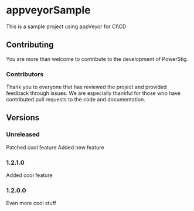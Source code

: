 # appveyorSample

This is a sample project using appVeyor for CI\CD

## Contributing

You are more than welcome to contribute to the development of PowerStig.

### Contributors

Thank you to everyone that has reviewed the project and provided feedback through issues.
We are especially thankful for those who have contributed pull requests to the code and documentation.

## Versions

### Unreleased

Patched cool feature
Added new feature

### 1.2.1.0

Added cool feature

### 1.2.0.0

Even more cool stuff
